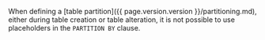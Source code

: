 When defining a [table partition]({{ page.version.version }}/partitioning.md), either during table creation or table alteration, it is not possible to use placeholders in the `PARTITION BY` clause.
